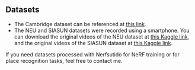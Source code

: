 ## Datasets

- The Cambridge dataset can be referenced at [this link](https://github.com/activevisionlab/dfnet).
- The NEU and SIASUN datasets were recorded using a smartphone. You can download the original videos of the NEU dataset at [this Kaggle link](https://kaggle.com/datasets/9e09bf4ac09c14f13af80e55fd273114351bba1e1a8a49554de7fe7b58142d99), and the original videos of the SIASUN dataset at [this Kaggle link](https://kaggle.com/datasets/cacfaab9b6c68e3cc0ad0ed2b425302f47d302a789d9dc8c559255a67baa817d).

If you need datasets processed with Nerfsutido for NeRF training or for place recognition tasks, feel free to contact me.
